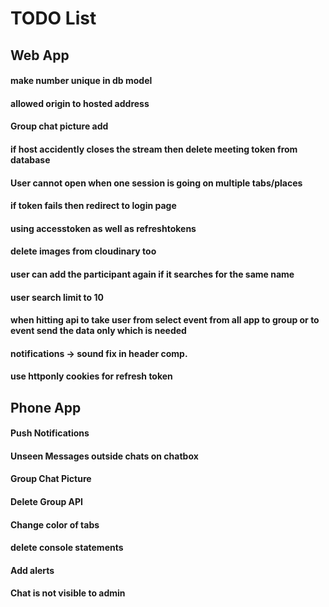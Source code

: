 # TODO List

## Web App

#### make number unique in db model
#### allowed origin to hosted address
#### Group chat picture add
#### if host accidently closes the stream then delete meeting token from database
#### User cannot open when one session is going on multiple tabs/places
#### if token fails then redirect to login page
#### using accesstoken as well as refreshtokens
#### delete images from cloudinary too
#### user can add the participant again if it searches for the same name
#### user search limit to 10
#### when hitting api to take user from select event from all app to group or to event send the data only which is needed
#### notifications -> sound fix in header comp.
#### use httponly cookies for refresh token

## Phone App

#### Push Notifications
#### Unseen Messages outside chats on chatbox
#### Group Chat Picture
#### Delete Group API
#### Change color of tabs
#### delete console statements
#### Add alerts 
#### Chat is not visible to admin
